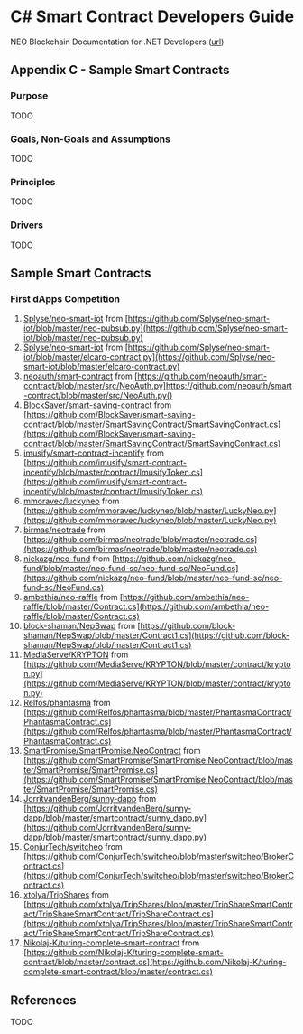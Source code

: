 # C# Smart Contract Developers Guide

NEO Blockchain Documentation for .NET Developers ([url](https://github.com/mwherman2000/neo-windocs/tree/master/windocs))

## Appendix C - Sample Smart Contracts

### Purpose

TODO

### Goals, Non-Goals and Assumptions

TODO

### Principles

TODO

### Drivers

TODO

## Sample Smart Contracts

### First dApps Competition

1. [Splyse/neo-smart-iot](https://github.com/Splyse/neo-smart-iot/blob/master/neo-pubsub.py) from [https://github.com/Splyse/neo-smart-iot/blob/master/neo-pubsub.py](https://github.com/Splyse/neo-smart-iot/blob/master/neo-pubsub.py)
2. [Splyse/neo-smart-iot](https://github.com/Splyse/neo-smart-iot/blob/master/elcaro-contract.py) from [https://github.com/Splyse/neo-smart-iot/blob/master/elcaro-contract.py](https://github.com/Splyse/neo-smart-iot/blob/master/elcaro-contract.py)
3. [neoauth/smart-contract](https://github.com/neoauth/smart-contract/blob/master/src/NeoAuth.py) from [https://github.com/neoauth/smart-contract/blob/master/src/NeoAuth.py]https://github.com/neoauth/smart-contract/blob/master/src/NeoAuth.py()
4. [BlockSaver/smart-saving-contract](https://github.com/BlockSaver/smart-saving-contract/blob/master/SmartSavingContract/SmartSavingContract.cs) from [https://github.com/BlockSaver/smart-saving-contract/blob/master/SmartSavingContract/SmartSavingContract.cs](https://github.com/BlockSaver/smart-saving-contract/blob/master/SmartSavingContract/SmartSavingContract.cs)
5. [imusify/smart-contract-incentify](https://github.com/imusify/smart-contract-incentify/blob/master/contract/ImusifyToken.cs) from [https://github.com/imusify/smart-contract-incentify/blob/master/contract/ImusifyToken.cs](https://github.com/imusify/smart-contract-incentify/blob/master/contract/ImusifyToken.cs)
6. [mmoravec/luckyneo](https://github.com/mmoravec/luckyneo/blob/master/LuckyNeo.py) from [https://github.com/mmoravec/luckyneo/blob/master/LuckyNeo.py](https://github.com/mmoravec/luckyneo/blob/master/LuckyNeo.py)
7. [birmas/neotrade](https://github.com/birmas/neotrade/blob/master/neotrade.cs) from [https://github.com/birmas/neotrade/blob/master/neotrade.cs](https://github.com/birmas/neotrade/blob/master/neotrade.cs)
8. [nickazg/neo-fund](https://github.com/nickazg/neo-fund/blob/master/neo-fund-sc/neo-fund-sc/NeoFund.cs) from [https://github.com/nickazg/neo-fund/blob/master/neo-fund-sc/neo-fund-sc/NeoFund.cs](https://github.com/nickazg/neo-fund/blob/master/neo-fund-sc/neo-fund-sc/NeoFund.cs)
9. [ambethia/neo-raffle](https://github.com/ambethia/neo-raffle/blob/master/Contract.cs) from [https://github.com/ambethia/neo-raffle/blob/master/Contract.cs](https://github.com/ambethia/neo-raffle/blob/master/Contract.cs)
10. [block-shaman/NepSwap](https://github.com/block-shaman/NepSwap/blob/master/Contract1.cs) from [https://github.com/block-shaman/NepSwap/blob/master/Contract1.cs](https://github.com/block-shaman/NepSwap/blob/master/Contract1.cs)
11. [MediaServe/KRYPTON](https://github.com/MediaServe/KRYPTON/blob/master/contract/krypton.py) from [https://github.com/MediaServe/KRYPTON/blob/master/contract/krypton.py](https://github.com/MediaServe/KRYPTON/blob/master/contract/krypton.py)
13. [Relfos/phantasma](https://github.com/Relfos/phantasma/blob/master/PhantasmaContract/PhantasmaContract.cs) from [https://github.com/Relfos/phantasma/blob/master/PhantasmaContract/PhantasmaContract.cs](https://github.com/Relfos/phantasma/blob/master/PhantasmaContract/PhantasmaContract.cs)
14. [SmartPromise/SmartPromise.NeoContract](https://github.com/SmartPromise/SmartPromise.NeoContract/blob/master/SmartPromise/SmartPromise.cs) from [https://github.com/SmartPromise/SmartPromise.NeoContract/blob/master/SmartPromise/SmartPromise.cs](https://github.com/SmartPromise/SmartPromise.NeoContract/blob/master/SmartPromise/SmartPromise.cs)
15. [JorritvandenBerg/sunny-dapp](https://github.com/JorritvandenBerg/sunny-dapp/blob/master/smartcontract/sunny_dapp.py) from [https://github.com/JorritvandenBerg/sunny-dapp/blob/master/smartcontract/sunny_dapp.py](https://github.com/JorritvandenBerg/sunny-dapp/blob/master/smartcontract/sunny_dapp.py)
16. [ConjurTech/switcheo](https://github.com/ConjurTech/switcheo/blob/master/switcheo/BrokerContract.cs) from [https://github.com/ConjurTech/switcheo/blob/master/switcheo/BrokerContract.cs](https://github.com/ConjurTech/switcheo/blob/master/switcheo/BrokerContract.cs)
17. [xtolya/TripShares](https://github.com/xtolya/TripShares/blob/master/TripShareSmartContract/TripShareSmartContract/TripShareContract.cs) from [https://github.com/xtolya/TripShares/blob/master/TripShareSmartContract/TripShareSmartContract/TripShareContract.cs](https://github.com/xtolya/TripShares/blob/master/TripShareSmartContract/TripShareSmartContract/TripShareContract.cs)
18. [Nikolaj-K/turing-complete-smart-contract](https://github.com/Nikolaj-K/turing-complete-smart-contract/blob/master/contract.cs) from [https://github.com/Nikolaj-K/turing-complete-smart-contract/blob/master/contract.cs](https://github.com/Nikolaj-K/turing-complete-smart-contract/blob/master/contract.cs)

## References

TODO


